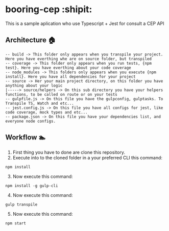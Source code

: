 # booring-cep :shipit:
This is a sample aplication who use Typescript + Jest for consult a CEP API

## Architecture :house:

```
-- build -> This folder only appears when you transpile your project. Here you have everthing whe are on source folder, but transpiled
-- coverage -> This folder only appears when you run tests, {npm test}. Here you have everthing about your code coverage
-- node_modules -> This folders only appears when you execute {npm install}. Here you have all dependencies for your project
-- source -> Her your main project directory, on this folder you have anything about your logic
|-----> source/helpers -> On this sub directory you have your helpers functions, to be called on route or on your tests
-- gulpfile.js -> On this file you have the gulpconfig, gulptasks. To Transpile TS, Watch and etc...
-- jest.config.js -> On this file you have all configs for jest, like code coverage, mock types and etc...
-- package.json -> On this file you have your dependencies list, and everyone node configs.
```

## Workflow :swimmer:

1. First thing you have to done are clone this repository.
2. Execute into to the cloned folder in a your preferred CLI this command:
```
npm install
```
3. Now execute this command:
```
npm install -g gulp-cli
```
4. Now execute this command:
```
gulp transpile
```
5. Now execute this command:
```
npm start
```
